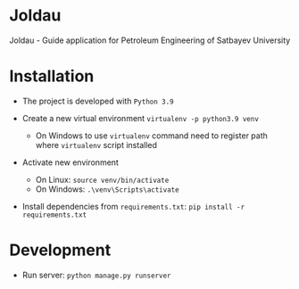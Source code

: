 # Joldau
Joldau - Guide application for Petroleum Engineering of Satbayev University

# Installation
- The project is developed with `Python 3.9`
- Create a new virtual environment `virtualenv -p python3.9 venv`
  - On Windows to use `virtualenv` command need to register path where `virtualenv` script installed

- Activate new environment
  - On Linux: `source venv/bin/activate`
  - On Windows: `.\venv\Scripts\activate`

- Install dependencies from `requirements.txt`: `pip install -r requirements.txt`

# Development
- Run server: `python manage.py runserver`
